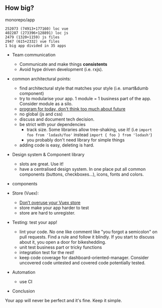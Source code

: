 
## How big?

monorepo/app

```
252073 (74913+177160) loc vue
402287 (273396+128891) loc js
2479 (1320+1159) js files
2947 (615+2332) vue files
1 big app divided in 35 apps
```


* Team communication
  * Communicate and make things **consistents**
  * Avoid hype driven development (i.e. rxjs).

* common architectural points:
  * find architectural style that matches your style (i.e. smart&dumb component)
  * try to modularise your app. 1 module = 1 business part of the app. Consider module as a silo.
  * [program for today, don't think too much about future](https://twitter.com/dhh/status/623598101127897088?lang=en)
  * no global (js and css)
  * discuss and document tech decision.
  * be strict with your dependencies
    * track size. Some libraries allow tree-shaking, use it! (i.e `import foo from 'lodash/foo'` instead `import { foo } from 'lodash'`)
    * you probably don't need library for simple things
  * adding code is easy, deleting is hard.


* Design system & Component library
  * slots are great. Use it!
  * have a centralised design system. In one place put all common components (buttons, checkboxes...), icons, fonts and colors.

* components

* Store (Vuex): 
  * [Don’t overuse your Vuex store](https://www.maxpou.fr/3-tips-scaling-vue-application#tip-3-be-kind-with-your-store-vuex)
  * store make your app harder to test
  * store are hard to unregister.

* Testing: test your app!
  * lint your code. No one like comment like "you forgot a semicolon" on pull requests. Find a rule and follow it blindly. If you start to discuss about it, you open a door for bikeshedding.
  * unit test business part or tricky functions
  * integration test for the rest!
  * keep code coverage for dashboard-oriented-manager. Consider uncovered code untested and covered code potentially tested.

* Automation
  * use CI


* Conclusion

Your app will never be perfect and it's fine.
Keep it simple.